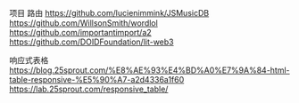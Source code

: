 

 项目
 路由 https://github.com/lucienimmink/JSMusicDB
 https://github.com/WillsonSmith/wordlol
 https://github.com/importantimport/a2
 https://github.com/DOIDFoundation/lit-web3

响应式表格
https://blog.25sprout.com/%E8%AE%93%E4%BD%A0%E7%9A%84-html-table-responsive-%E5%90%A7-a2d4336a1f60
https://lab.25sprout.com/responsive_table/
